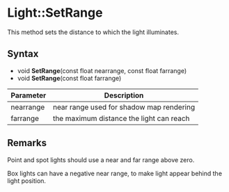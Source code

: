 # Light::SetRange

This method sets the distance to which the light illuminates.

## Syntax

- void **SetRange**(const float nearrange, const float farrange)
- void **SetRange**(const float farrange)

| Parameter | Description |
|---|---|
| nearrange | near range used for shadow map rendering |
| farrange | the maximum distance the light can reach |

## Remarks

Point and spot lights should use a near and far range above zero.

Box lights can have a negative near range, to make light appear behind the light position.
